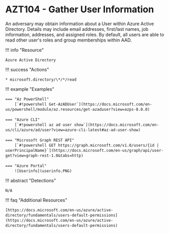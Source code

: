 # AZT104 - Gather User Information

An adversary may obtain information about a User within Azure Active Directory. Details may include email addresses, first/last names, job information, addresses, and assigned roles. By default, all users are able to read other user's roles and group memberships within AAD.

!!! info "Resource" 

	Azure Active Directory

!!! success "Actions"

	* microsoft.directory/\*/*/read

!!! example "Examples"

    === "Az PowerShell"	
		[`#!powershell Get-AzADUser`](https://docs.microsoft.com/en-us/powershell/module/az.resources/get-azaduser?view=azps-8.0.0)
		
    === "Azure CLI"	
		[`#!powershell az ad user show`](https://docs.microsoft.com/en-us/cli/azure/ad/user?view=azure-cli-latest#az-ad-user-show)

    === "Microsoft Graph REST API"	
		[`#!powershell GET https://graph.microsoft.com/v1.0/users/{id | userPrincipalName}`](https://docs.microsoft.com/en-us/graph/api/user-get?view=graph-rest-1.0&tabs=http)

    === "Azure Portal"
    	![Userinfo](userinfo.PNG)
 
!!! abstract "Detections"

	N/A

!!! faq "Additional Resources"

	[https://docs.microsoft.com/en-us/azure/active-directory/fundamentals/users-default-permissions](https://docs.microsoft.com/en-us/azure/active-directory/fundamentals/users-default-permissions)

